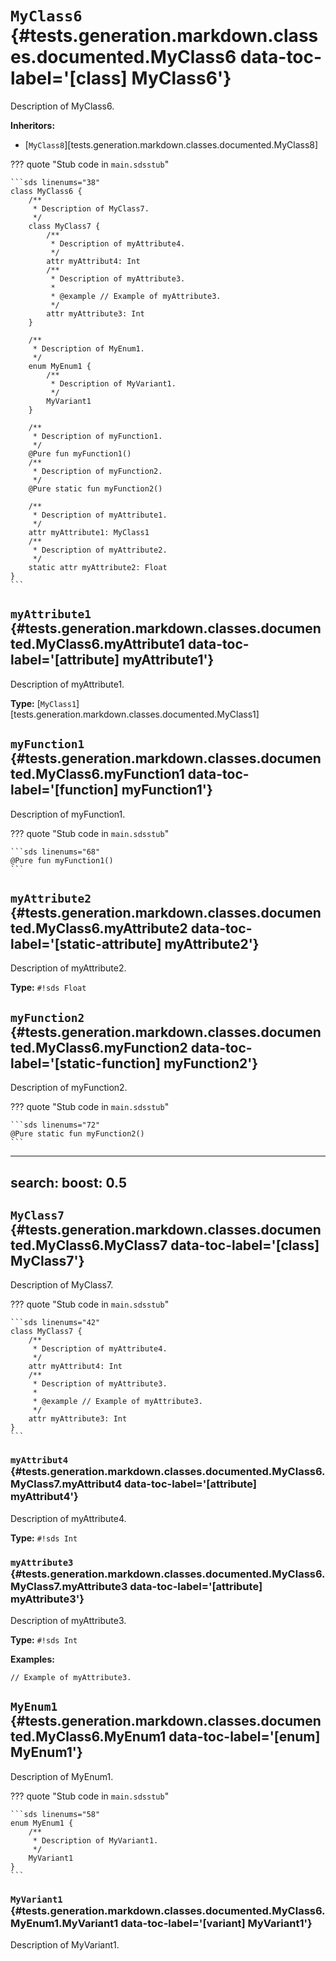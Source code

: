 [//]: # (DO NOT EDIT THIS FILE DIRECTLY. Instead, edit the corresponding stub file and execute `npm run docs:api`.)

# <code class="doc-symbol doc-symbol-class"></code> `MyClass6` {#tests.generation.markdown.classes.documented.MyClass6 data-toc-label='[class] MyClass6'}

Description of MyClass6.

**Inheritors:**

- [`MyClass8`][tests.generation.markdown.classes.documented.MyClass8]

??? quote "Stub code in `main.sdsstub`"

    ```sds linenums="38"
    class MyClass6 {
        /**
         * Description of MyClass7.
         */
        class MyClass7 {
            /**
             * Description of myAttribute4.
             */
            attr myAttribut4: Int
            /**
             * Description of myAttribute3.
             *
             * @example // Example of myAttribute3.
             */
            attr myAttribute3: Int
        }

        /**
         * Description of MyEnum1.
         */
        enum MyEnum1 {
            /**
             * Description of MyVariant1.
             */
            MyVariant1
        }

        /**
         * Description of myFunction1.
         */
        @Pure fun myFunction1()
        /**
         * Description of myFunction2.
         */
        @Pure static fun myFunction2()

        /**
         * Description of myAttribute1.
         */
        attr myAttribute1: MyClass1
        /**
         * Description of myAttribute2.
         */
        static attr myAttribute2: Float
    }
    ```

## <code class="doc-symbol doc-symbol-attribute"></code> `myAttribute1` {#tests.generation.markdown.classes.documented.MyClass6.myAttribute1 data-toc-label='[attribute] myAttribute1'}

Description of myAttribute1.

**Type:** [`MyClass1`][tests.generation.markdown.classes.documented.MyClass1]

## <code class="doc-symbol doc-symbol-function"></code> `myFunction1` {#tests.generation.markdown.classes.documented.MyClass6.myFunction1 data-toc-label='[function] myFunction1'}

Description of myFunction1.

??? quote "Stub code in `main.sdsstub`"

    ```sds linenums="68"
    @Pure fun myFunction1()
    ```

## <code class="doc-symbol doc-symbol-static-attribute"></code> `myAttribute2` {#tests.generation.markdown.classes.documented.MyClass6.myAttribute2 data-toc-label='[static-attribute] myAttribute2'}

Description of myAttribute2.

**Type:** `#!sds Float`

## <code class="doc-symbol doc-symbol-static-function"></code> `myFunction2` {#tests.generation.markdown.classes.documented.MyClass6.myFunction2 data-toc-label='[static-function] myFunction2'}

Description of myFunction2.

??? quote "Stub code in `main.sdsstub`"

    ```sds linenums="72"
    @Pure static fun myFunction2()
    ```

---
search:
  boost: 0.5
---

## <code class="doc-symbol doc-symbol-class"></code> `MyClass7` {#tests.generation.markdown.classes.documented.MyClass6.MyClass7 data-toc-label='[class] MyClass7'}

Description of MyClass7.

??? quote "Stub code in `main.sdsstub`"

    ```sds linenums="42"
    class MyClass7 {
        /**
         * Description of myAttribute4.
         */
        attr myAttribut4: Int
        /**
         * Description of myAttribute3.
         *
         * @example // Example of myAttribute3.
         */
        attr myAttribute3: Int
    }
    ```

### <code class="doc-symbol doc-symbol-attribute"></code> `myAttribut4` {#tests.generation.markdown.classes.documented.MyClass6.MyClass7.myAttribut4 data-toc-label='[attribute] myAttribut4'}

Description of myAttribute4.

**Type:** `#!sds Int`

### <code class="doc-symbol doc-symbol-attribute"></code> `myAttribute3` {#tests.generation.markdown.classes.documented.MyClass6.MyClass7.myAttribute3 data-toc-label='[attribute] myAttribute3'}

Description of myAttribute3.

**Type:** `#!sds Int`

**Examples:**

```sds hl_lines="1"
// Example of myAttribute3.
```

## <code class="doc-symbol doc-symbol-enum"></code> `MyEnum1` {#tests.generation.markdown.classes.documented.MyClass6.MyEnum1 data-toc-label='[enum] MyEnum1'}

Description of MyEnum1.

??? quote "Stub code in `main.sdsstub`"

    ```sds linenums="58"
    enum MyEnum1 {
        /**
         * Description of MyVariant1.
         */
        MyVariant1
    }
    ```

### <code class="doc-symbol doc-symbol-variant"></code> `MyVariant1` {#tests.generation.markdown.classes.documented.MyClass6.MyEnum1.MyVariant1 data-toc-label='[variant] MyVariant1'}

Description of MyVariant1.
